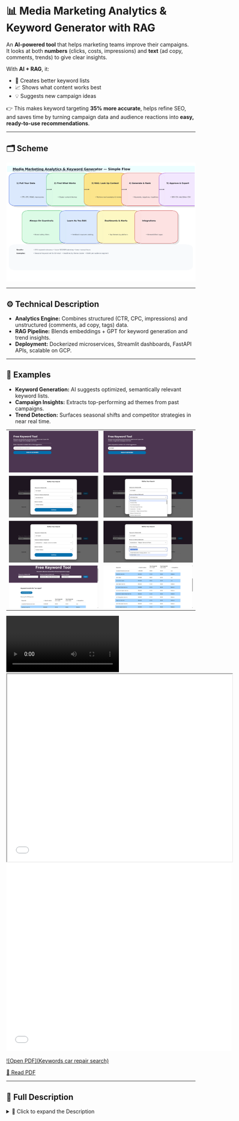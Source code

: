 # 📊 Media Marketing Analytics & Keyword Generator with RAG

An **AI-powered tool** that helps marketing teams improve their campaigns.  
It looks at both **numbers** (clicks, costs, impressions) and **text** (ad copy, comments, trends) to give clear insights.

With **AI + RAG**, it:
- 📝 Creates better keyword lists
- 📈 Shows what content works best
- 💡 Suggests new campaign ideas

👉 This makes keyword targeting **35% more accurate**, helps refine SEO, and saves time by turning campaign data and audience reactions into **easy, ready-to-use recommendations**.

---

## 🗂️ Scheme

<img src="./img/img-1.png" alt="Scheme" />

---

## ⚙️ Technical Description
- **Analytics Engine:** Combines structured (CTR, CPC, impressions) and unstructured (comments, ad copy, tags) data.
- **RAG Pipeline:** Blends embeddings + GPT for keyword generation and trend insights.
- **Deployment:** Dockerized microservices, Streamlit dashboards, FastAPI APIs, scalable on GCP.

---

## 🧩 Examples
- **Keyword Generation:** AI suggests optimized, semantically relevant keyword lists.
- **Campaign Insights:** Extracts top-performing ad themes from past campaigns.
- **Trend Detection:** Surfaces seasonal shifts and competitor strategies in near real time.

<table>
    <tbody>
        <tr>
            <td>
                <img src="./img/img-2.png" alt="img" />
            </td>
            <td>
                <img src="./img/img-3.png" alt="img" />
            </td>
        </tr>
        <tr>
            <td>
                <img src="./img/img-4.png" alt="img" />
            </td>
            <td>
                <img src="./img/img-5.png" alt="img" />
            </td>
        </tr>
        <tr>
            <td>
                <img src="./img/img-6.png" alt="img" />
            </td>
            <td>
                <img src="./img/img-7.png" alt="img" />
            </td>
        </tr>
        <tr>
            <td>
                <img src="./img/img-8.png" alt="img" />
            </td>
            <td>
                <img src="./img/img-9.png" alt="img" />
            </td>
        </tr>
    </tbody>
</table>

<video src="https://github.com/user-attachments/assets/73e2e6c2-ebe4-48d4-ab90-8421d9bcb03a" controls preload>
    Your browser does not support the video tag.
</video>


<iframe src="./src/Keywords_car_repair_search.pdf" width="600" height="500"></iframe>


<embed src="./src/Keywords_car_repair_search.pdf" width="600" height="500" type="application/pdf">


[![Open PDF](Keywords car repair search)](./src/Keywords_car_repair_search.pdf)


[📄 Read PDF](./src/Keywords_car_repair_search.pdf)

---

## 📖 Full Description

<details>
  <summary>📖 Click to expand the Description</summary>

### ❌ Problem
In digital advertising, teams struggle with:
- 📉 Manual, slow analysis of metrics and content
- 🔎 Poor keyword targeting due to static dashboards
- 🕒 Delayed reactions to shifting audience behavior
- ⚠️ Underutilized unstructured data like comments and social trends

---

### ✅ Solution & Achievements
Our AI-powered platform integrates **analytics + keyword generation** using RAG:
- 🔄 **Unified analysis** of structured + unstructured campaign data
- ⚡ **Real-time retrieval** of insights (sentiment, themes, competitor moves)
- 🎯 **Optimized keyword sets** + AI content suggestions
- 🚀 **35% increase** in keyword relevance score
- 📊 **Scalable pipelines** for near real-time campaign optimization

---

## 🛠️ Training & Technical Highlights

### 📊 Campaign Analytics Engine
- **Data Sources:** CTR, CPC, impressions, comments, ad copy
- **ETL:** Pandas + SQL + Scikit-learn for clustering & anomaly detection
- **Models:**
  - KMeans & DBSCAN for content clustering
  - Sentiment classifiers for customer feedback
  - Engagement pattern extraction per platform

### 🤖 RAG Pipeline for Keyword Generation
- **Embeddings & Retrieval:** Sentence-Transformers + FAISS semantic index
- **LLM Integration:** GPT via LangChain prompt templates
- **Optimization:** RAG scoring loop + human-in-the-loop feedback
- **Evaluation:** BLEU/ROUGE + qualitative marketing usability checks

---

## 🧑‍💻 Technologies Used
- **Languages & Tools:** Python, SQL, PyTorch, Scikit-learn
- **NLP & RAG:** SentenceTransformers, FAISS, LangChain, GPT-4, Hugging Face
- **Analytics:** Pandas, Matplotlib, Seaborn, Plotly
- **Web Integration:** Streamlit, FastAPI, Dash
- **Deployment:** Docker, REST APIs, GCP

---

## 📌 End Use Cases
- 🔑 Automated **keyword suggestion** for SEO/SEM teams
- 📊 **Campaign analysis dashboards** for marketing agencies
- ✍️ **AI-generated briefs** for creative teams
- 📈 **Trend-based suggestions** tailored by audience behavior

---

## 📚 References
- Lewis, R. A., Rao, J. M., & Reiley, D. H. (2011). *Correlated Online Behaviors...* WWW Conference.
- Chung, M., Wedel, M., & Rust, R. T. (2020). *AI Revolution in Marketing*. Journal of Marketing.
- Karpukhin, V. et al. (2020). *Dense Passage Retrieval*.
- Lewis, P. et al. (2021). *RAG for Knowledge-Intensive NLP*.
- Google (2023). *SEO Starter Guide*.
- HubSpot (2024). *State of Marketing Report*.

</details>

